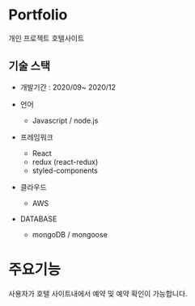 # Portfolio	

개인 프로젝트 호텔사이트
## 기술 스택
- 개발기간 :  2020/09~ 2020/12
- 언어
  - Javascript / node.js
  
 - 프레임워크 
   - React
   - redux (react-redux)
   - styled-components
   
- 클라우드
   - AWS
   
- DATABASE 
  - mongoDB / mongoose
 
 
 # 주요기능
  사용자가 호텔 사이트내에서 예약 및 예약 확인이 가능합니다.
  
